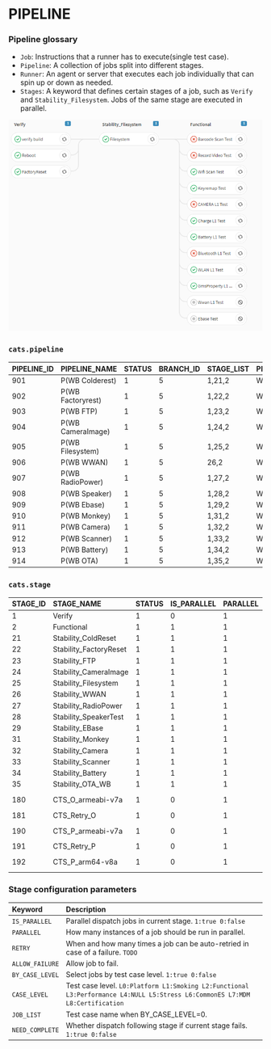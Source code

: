 # PIPELINE

### Pipeline glossary

- `Job`: Instructions that a runner has to execute(single test case).
- `Pipeline`: A collection of jobs split into different stages.
- `Runner`: An agent or server that executes each job individually that can spin up or down as needed.
- `Stages`: A keyword that defines certain stages of a job, such as `Verify` and `Stability_Filesystem`. Jobs of the same stage are executed in parallel.

![pipeline](_images/pipeline.png)

### `cats.pipeline`
| PIPELINE_ID| PIPELINE_NAME| STATUS| BRANCH_ID| STAGE_LIST| PIPELINE_EXTRA |
| :----- | :----- | :----- | :----- | :----- | :----- |
|901| P(WB Colderest)| 1| 5| 1,21,2| WB_P |
|902| P(WB Factoryrest)| 1| 5| 1,22,2| WB_P |
|903| P(WB FTP)| 1| 5| 1,23,2| WB_P |
|904| P(WB CameraImage)| 1| 5| 1,24,2| WB_P |
|905| P(WB Filesystem)| 1| 5| 1,25,2| WB_P |
|906| P(WB WWAN)| 1| 5| 26,2| WB_P |
|907| P(WB RadioPower)| 1| 5| 1,27,2| WB_P |
|908| P(WB Speaker)| 1| 5| 1,28,2| WB_P |
|909| P(WB Ebase)| 1| 5| 1,29,2| WB_P |
|910| P(WB Monkey)| 1| 5| 1,31,2| WB_P |
|911| P(WB Camera)| 1| 5| 1,32,2| WB_P |
|912| P(WB Scanner)| 1| 5| 1,33,2| WB_P |
|913| P(WB Battery)| 1| 5| 1,34,2| WB_P |
|914| P(WB OTA)| 1| 5| 1,35,2| WB_P |

### `cats.stage`
| STAGE_ID| STAGE_NAME| STATUS| IS_PARALLEL| PARALLEL| RETRY| ALLOW_FAILURE| BY_CASE_LEVEL| CASE_LEVEL| JOB_LIST| NEED_COMPLETE| STAGE_EXTRA |
| :----- | :----- | :----- | :----- | :----- | :----- | :----- | :----- | :----- | :----- | :----- | :----- |
| 1| Verify| 1| 0| 1| 0| 0| 1| L0| NULL | 1| NULL |
| 2| Functional| 1| 1| 1| 0| 1| 1| L1,L2| NULL | 1| NULL |
| 21| Stability_ColdReset| 1| 1| 1| 0| 1| 0| L5| ColdReset| 0| NULL |
| 22| Stability_FactoryReset| 1| 1| 1| 0| 1| 0| L5| FactoryReset| 0| NULL |
| 23| Stability_FTP| 1| 1| 1| 0| 1| 0| L5| FTP| 0| NULL |
| 24| Stability_CameraImage| 1| 1| 1| 0| 1| 0| L5| CameraImage| 0| NULL |
| 25| Stability_Filesystem| 1| 1| 1| 0| 1| 0| L5| Filesystem| 0| NULL |
| 26| Stability_WWAN| 1| 1| 1| 0| 1| 0| L5| Wwan Stress Test| 0| NULL |
| 27| Stability_RadioPower| 1| 1| 1| 0| 1| 0| L5| RadioPower| 0| NULL |
| 28| Stability_SpeakerTest| 1| 1| 1| 0| 1| 0| L5| SpeakerTest| 0| NULL |
| 29| Stability_EBase| 1| 1| 1| 0| 1| 0| L5| EBase| 0| NULL |
| 31| Stability_Monkey| 1| 1| 1| 0| 1| 0| L5| Monkey| 0| NULL |
| 32| Stability_Camera| 1| 1| 1| 0| 1| 0| L5| CAMERA L5 Test| 0| NULL |
| 33| Stability_Scanner| 1| 1| 1| 0| 1| 0| L3| Scanner Test| 0| NULL |
| 34| Stability_Battery| 1| 1| 1| 0| 1| 0| L3| Battery Life Test| 0| NULL |
| 35| Stability_OTA_WB| 1| 1| 1| 0| 1| 0| L5| WeeklyOtaUpdate| 0| NULL |
| 180| CTS_O_armeabi-v7a| 1| 0| 1| 0| 0| 0| L8| CTS_O_armeabi-v7a| 1| NULL |
| 181| CTS_Retry_O| 1| 0| 1| 0| 0| 0| L8| CTS_Retry_O| 1| NULL |
| 190| CTS_P_armeabi-v7a| 1| 0| 1| 0| 0| 0| L8| CTS_P_armeabi-v7a| 1| NULL |
| 191| CTS_Retry_P| 1| 0| 1| 0| 0| 0| L8| CTS_Retry_P| 1| NULL |
| 192| CTS_P_arm64-v8a| 1| 0| 1| 0| 0| 0| L8| CTS_P_arm64-v8a| 1| NULL |

### Stage configuration parameters
| Keyword| Description|
| :----- | :----- |
| `IS_PARALLEL`|Parallel dispatch jobs in current stage. `1:true 0:false`|
| `PARALLEL`|How many instances of a job should be run in parallel.|
| `RETRY`|When and how many times a job can be auto-retried in case of a failure. `TODO`|
| `ALLOW_FAILURE`| Allow job to fail. |
| `BY_CASE_LEVEL`| Select jobs by test case level. `1:true 0:false` |
| `CASE_LEVEL`| Test case level. `L0:Platform L1:Smoking L2:Functional L3:Performance L4:NULL L5:Stress L6:CommonES L7:MDM L8:Certification` |
| `JOB_LIST`| Test case name when BY_CASE_LEVEL=0. |
| `NEED_COMPLETE`|  Whether dispatch following stage if current stage fails. `1:true 0:false` |


